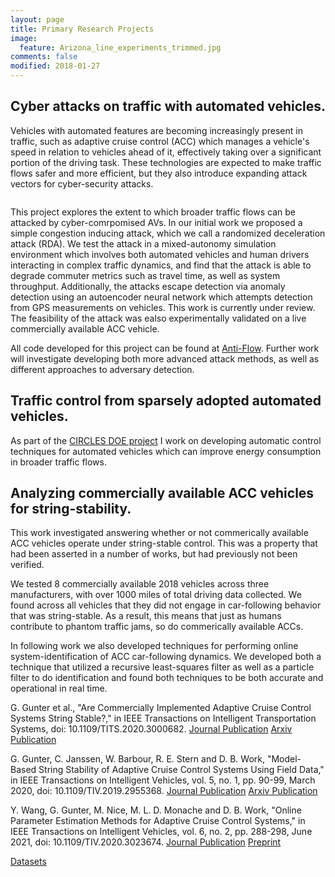 ```yaml
---
layout: page
title: Primary Research Projects
image:
  feature: Arizona_line_experiments_trimmed.jpg
comments: false
modified: 2018-01-27
---
```

## Cyber attacks on traffic with automated vehicles.

Vehicles with automated features are becoming increasingly present in traffic, such as adaptive cruise control (ACC) which manages a vehicle's speed in relation to vehicles ahead of it, effectively taking over a significant portion of the driving task. These technologies are expected to make traffic flows safer and more efficient, but they also introduce expanding attack vectors for cyber-security attacks. 

<figure>
  <a href="{{ site.url }}/images/Cyber_Attack_ACC_intro_fig.png"><img src="{{ site.url }}/images/Cyber_Attack_ACC_intro_fig.png" alt=""></a>
</figure>

This project explores the extent to which broader traffic flows can be attacked by cyber-comrpomised AVs. In our initial work we proposed a simple congestion inducing attack, which we call a randomized deceleration attack (RDA). We test the attack in a mixed-autonomy simulation environment which involves both automated vehicles and human drivers interacting in complex traffic dynamics, and find that the attack is able to degrade commuter metrics such as travel time, as well as system throughput. Additionally, the attacks escape detection via anomaly detection using an autoencoder neural network which attempts detection from GPS measurements on vehicles. This work is currently under review. The feasibility of the attack was ealso experimentally validated on a live commercially available ACC vehicle.

All code developed for this project can be found at [Anti-Flow](https://github.com/georgegunter/Anti-Flow). Further work will investigate developing both more advanced attack methods, as well as different approaches to adversary detection.


## Traffic control from sparsely adopted automated vehicles.

As part of the [CIRCLES DOE project](https://circles-consortium.github.io/) I work on developing automatic control techniques for automated vehicles which can improve energy consumption in broader traffic flows.

## Analyzing commercially available ACC vehicles for string-stability.

This work investigated answering whether or not commerically available ACC vehicles operate under string-stable control. This was a property that had been asserted in a number of works, but had previously not been verified. 

We tested 8 commercially available 2018 vehicles across three manufacturers, with over 1000 miles of total driving data collected. We found across all vehicles that they did not engage in car-following behavior that was string-stable. As a result, this means that just as humans contribute to phantom traffic jams, so do commerically available ACCs.

In following work we also developed techniques for performing online system-identification of ACC car-following dynamics. We developed both a technique that utilized a recursive least-squares filter as well as a particle filter to do identification and found both techniques to be both accurate and operational in real time.


G. Gunter et al., "Are Commercially Implemented Adaptive Cruise Control Systems String Stable?," in IEEE Transactions on Intelligent Transportation Systems, doi: 10.1109/TITS.2020.3000682. [Journal Publication](https://ieeexplore.ieee.org/abstract/document/9123538) [Arxiv Publication](https://arxiv.org/pdf/1905.02108.pdf)

G. Gunter, C. Janssen, W. Barbour, R. E. Stern and D. B. Work, "Model-Based String Stability of Adaptive Cruise Control Systems Using Field Data," in IEEE Transactions on Intelligent Vehicles, vol. 5, no. 1, pp. 90-99, March 2020, doi: 10.1109/TIV.2019.2955368. [Journal Publication](https://ieeexplore.ieee.org/abstract/document/8910461) [Arxiv Publication](https://arxiv.org/pdf/1902.04983.pdf)

Y. Wang, G. Gunter, M. Nice, M. L. D. Monache and D. B. Work, "Online Parameter Estimation Methods for Adaptive Cruise Control Systems," in IEEE Transactions on Intelligent Vehicles, vol. 6, no. 2, pp. 288-298, June 2021, doi: 10.1109/TIV.2020.3023674. [Journal Publication](https://ieeexplore.ieee.org/abstract/document/9195163) [Preprint](https://par.nsf.gov/servlets/purl/10206297)

[Datasets](https://acc-dataset.github.io/datasets/)



